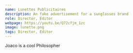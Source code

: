 ```yaml
---
name: Lunettes Publicitaires
description: An fake advertisement for a sunglasses brand
role: Director, Editor
webpage: https://youtu.be/Q72cfjm_1zc
image: lunette.png
tags: Director, Editor
---
```

Joaco is a cool Philosopher
